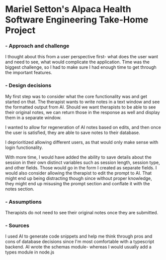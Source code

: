 # Mariel Setton's Alpaca Health Software Engineering Take-Home Project

### - Approach and challenge

I thought about this from a user perspective first- what does the user want and need to see, what would complicate the application. Time was the biggest challenge, so I had to make sure I had enough time to get through the important features.

### - Design decisions

My first step was to consider what the core functionality was and get started on that. The therapist wants to write notes in a text window and see the formatted output from AI. Should we want therapists to be able to see their original notes, we can return those in the response as well and display them in a separate window.

I wanted to allow for regeneration of AI notes based on edits, and then once the user is satisfied, they are able to save notes to their database.

I deprioritized allowing different users, as that would only make sense with login functionality.

With more time, I would have added the ability to save details about the session in their own distinct variables such as session length, session type, and other fields. Those would go in the form I created as separate fields. I would also consider allowing the therapist to edit the prompt to AI. That might end up being distracting though since without proper knowledge, they might end up misusing the prompt section and conflate it with the notes section.

### - Assumptions

Therapists do not need to see their original notes once they are submitted.

### - Sources

I used AI to generate code snippets and help me think through pros and cons of database decisions since I'm most comfortable with a typescript backend.
AI wrote the schemas module- whereas I would usually add a types module in node.js
